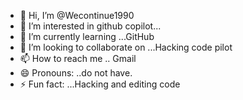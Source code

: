 - 👋 Hi, I’m @Wecontinue1990
- 👀 I’m interested in github copilot...
- 🌱 I’m currently learning ...GitHub
- 💞️ I’m looking to collaborate on ...Hacking code pilot
- 📫 How to reach me .. Gmail 
- 😄 Pronouns: ..do not have.
- ⚡ Fun fact: ...Hacking and editing code

<!---
Wecontinue1990/Wecontinue1990 is a ✨ special ✨ repository because its `README.md` (this file) appears on your GitHub profile.
You can click the Preview link to take a look at your changes.
--->
